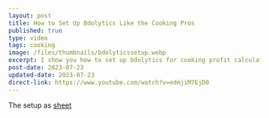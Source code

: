 ```yaml
---
layout: post
title: How to Set Up Bdolytics Like the Cooking Pros
published: true
type: video
tags: cooking
image: /files/thumbnails/bdolyticssetup.webp
excerpt: I show you how to set up bdolytics for cooking profit calculations
post-date: 2023-07-23
updated-date: 2023-07-23
direct-link: https://www.youtube.com/watch?v=edmjiM7EjD0
---
```


The setup as [sheet](https://docs.google.com/document/d/1lcvZO_FefU0M_InORk1IBTzTytSlUDYv0FrnofWD__c/edit)